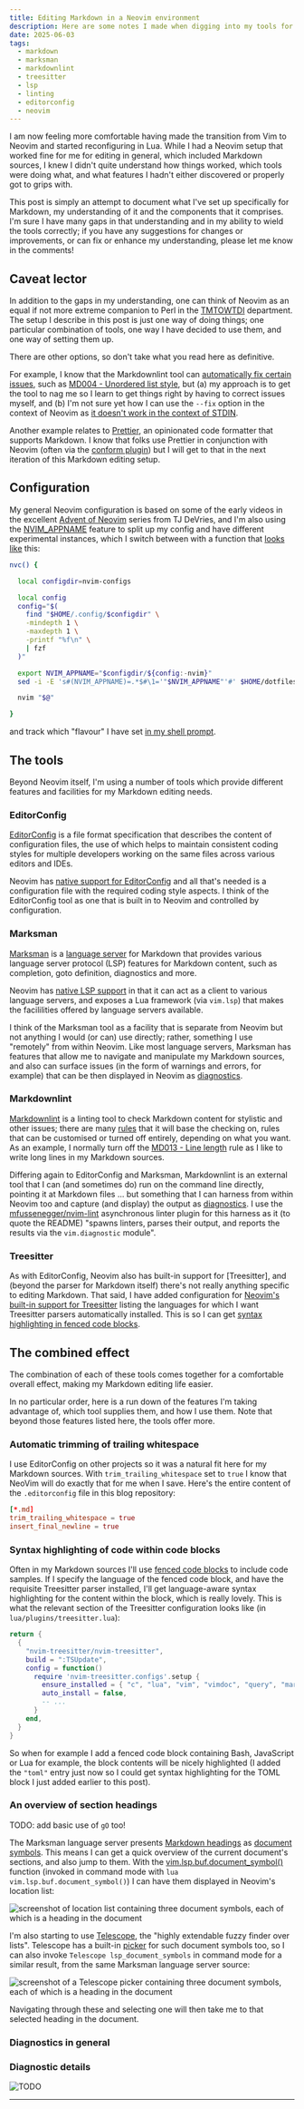 ```yaml
---
title: Editing Markdown in a Neovim environment
description: Here are some notes I made when digging into my tools for editing Markdown source.
date: 2025-06-03
tags:
  - markdown
  - marksman
  - markdownlint
  - treesitter
  - lsp
  - linting
  - editorconfig
  - neovim
---
```


I am now feeling more comfortable having made the transition from Vim to Neovim and started reconfiguring in Lua. While I had a Neovim setup that worked fine for me for editing in general, which included Markdown sources, I knew I didn't quite understand how things worked, which tools were doing what, and what features I hadn't either discovered or properly got to grips with.

This post is simply an attempt to document what I've set up specifically for Markdown, my understanding of it and the components that it comprises. I'm sure I have many gaps in that understanding and in my ability to wield the tools correctly; if you have any suggestions for changes or improvements, or can fix or enhance my understanding, please let me know in the comments!

## Caveat lector

In addition to the gaps in my understanding, one can think of Neovim as an equal if not more extreme companion to Perl in the [TMTOWTDI] department. The setup I describe in this post is just one way of doing things; one particular combination of tools, one way I have decided to use them, and one way of setting them up.

There are other options, so don't take what you read here as definitive.

For example, I know that the Markdownlint tool can [automatically fix certain issues], such as [MD004 - Unordered list style], but (a) my approach is to get the tool to nag me so I learn to get things right by having to correct issues myself, and (b) I'm not sure yet how I can use the `--fix` option in the context of Neovim as [it doesn't work in the context of STDIN].

Another example relates to [Prettier], an opinionated code formatter that supports Markdown. I know that folks use Prettier in conjunction with Neovim (often via the [conform plugin]) but I will get to that in the next iteration of this Markdown editing setup.

## Configuration

My general Neovim configuration is based on some of the early videos in the excellent [Advent of Neovim] series from TJ DeVries, and I'm also using the [NVIM_APPNAME] feature to split up my config and have different experimental instances, which I switch between with a function that [looks like] this:

```bash
nvc() {

  local configdir=nvim-configs

  local config
  config="$(
    find "$HOME/.config/$configdir" \
    -mindepth 1 \
    -maxdepth 1 \
    -printf "%f\n" \
    | fzf
  )"

  export NVIM_APPNAME="$configdir/${config:-nvim}"
  sed -i -E 's#(NVIM_APPNAME)=.*$#\1='"$NVIM_APPNAME"'#' $HOME/dotfiles/bashrc.d/54-globals-nvim.sh

  nvim "$@"

}
```

and track which "flavour" I have set [in my shell prompt].

## The tools

Beyond Neovim itself, I'm using a number of tools which provide different features and facilities for my Markdown editing needs.

### EditorConfig

[EditorConfig] is a file format specification that describes the content of configuration files, the use of which helps to maintain consistent coding styles for multiple developers working on the same files across various editors and IDEs.

Neovim has [native support for EditorConfig] and all that's needed is a configuration file with the required coding style aspects. I think of the EditorConfig tool as one that is built in to Neovim and controlled by configuration.

### Marksman

[Marksman] is a [language server] for Markdown that provides various language server protocol (LSP) features for Markdown content, such as completion, goto definition, diagnostics and more.

Neovim has [native LSP support] in that it can act as a client to various language servers, and exposes a Lua framework (via `vim.lsp`) that makes the facililities offered by language servers available.

I think of the Marksman tool as a facility that is separate from Neovim but not anything I would (or can) use directly; rather, something I use "remotely" from within Neovim. Like most language servers, Marksman has features that allow me to navigate and manipulate my Markdown sources, and also can surface issues (in the form of warnings and errors, for example) that can be then displayed in Neovim as [diagnostics].

### Markdownlint

[Markdownlint] is a linting tool to check Markdown content for stylistic and other issues; there are many [rules] that it will base the checking on, rules that can be customised or turned off entirely, depending on what you want. As an example, I normally turn off the [MD013 - Line length] rule as I like to write long lines in my Markdown sources.

Differing again to EditorConfig and Marksman, Markdownlint is an external tool that I can (and sometimes do) run on the command line directly, pointing it at Markdown files ... but something that I can harness from within Neovim too and capture (and display) the output as [diagnostics]. I use the [mfussenegger/nvim-lint] asynchronous linter plugin for this harness as it (to quote the README) "spawns linters, parses their output, and reports the results via the `vim.diagnostic` module".

### Treesitter

As with EditorConfig, Neovim also has built-in support for [Treesitter], and (beyond the parser for Markdown itself) there's not really anything specific to editing Markdown. That said, I have added configuration for [Neovim's built-in support for Treesitter] listing the languages for which I want Treesitter parsers automatically installed. This is so I can get [syntax highlighting in fenced code blocks](#syntax-highlighting-of-code-within-code-blocks).

## The combined effect

The combination of each of these tools comes together for a comfortable overall effect, making my Markdown editing life easier.

In no particular order, here is a run down of the features I'm taking advantage of, which tool supplies them, and how I use them. Note that beyond those features listed here, the tools offer more.

### Automatic trimming of trailing whitespace

I use EditorConfig on other projects so it was a natural fit here for my Markdown sources. With `trim_trailing_whitespace` set to `true` I know that NeoVim will do exactly that for me when I save. Here's the entire content of the `.editorconfig` file in this blog repository:

```toml
[*.md]
trim_trailing_whitespace = true
insert_final_newline = true
```

### Syntax highlighting of code within code blocks

Often in my Markdown sources I'll use [fenced code blocks] to include code samples. If I specify the language of the fenced code block, and have the requisite Treesitter parser installed, I'll get language-aware syntax highlighting for the content within the block, which is really lovely. This is what the relevant section of the Treesitter configuration looks like (in `lua/plugins/treesitter.lua`):

```lua
return {
  {
    "nvim-treesitter/nvim-treesitter",
    build = ":TSUpdate",
    config = function()
      require 'nvim-treesitter.configs'.setup {
        ensure_installed = { "c", "lua", "vim", "vimdoc", "query", "markdown", "markdown_inline", "bash", "javascript", "toml" },
        auto_install = false,
        -- ...
      }
    end,
  }
}
```

So when for example I add a fenced code block containing Bash, JavaScript or Lua for example, the block contents will be nicely highlighted (I added the `"toml"` entry just now so I could get syntax highlighting for the TOML block I just added earlier to this post).

### An overview of section headings

TODO: add basic use of `gO` too!

The Marksman language server presents [Markdown headings] as [document symbols]. This means I can get a quick overview of the current document's sections, and also jump to them. With the [vim.lsp.buf.document_symbol()] function (invoked in command mode with `lua vim.lsp.buf.document_symbol()`) I can have them displayed in Neovim's location list:

![screenshot of location list containing three document symbols, each of which is a heading in the document](/images/2025/06/document-symbols-in-location-list.png)

I'm also starting to use [Telescope], the "highly extendable fuzzy finder over lists". Telescope has a built-in [picker] for such document symbols too, so I can also invoke `Telescope lsp_document_symbols` in command mode for a similar result, from the same Marksman language server source:

![screenshot of a Telescope picker containing three document symbols, each of which is a heading in the document](/images/2025/06/document-symbols-in-telescope.png)

Navigating through these and selecting one will then take me to that selected heading in the document.

### Diagnostics in general


### Diagnostic details

![TODO](/images/2025/06/diagnostic-link-to-non-existent-document.png)

---

[Advent of Neovim]: https://www.youtube.com/playlist?list=PLep05UYkc6wTyBe7kPjQFWVXTlhKeQejM
[NVIM_APPNAME]: https://neovim.io/doc/user/starting.html#%24NVIM_APPNAME
[in my shell prompt]: https://github.com/qmacro/dotfiles/commit/c40e76516ef162b01ad0aee1d7fba45449329888
[looks like]: https://github.com/qmacro/dotfiles/blob/73e27bb3e76067e9bf21be873ad7c131a0ddf40b/bashrc.d/70-functions.sh#L95-L114
[Marksman]: https://github.com/artempyanykh/marksman
[EditorConfig]: https://editorconfig.org/
[native support for EditorConfig]: https://neovim.io/doc/user/editorconfig.html
[language server]: https://en.wikipedia.org/wiki/Language_Server_Protocol
[native LSP support]: https://neovim.io/doc/user/lsp.html
[Markdownlint]: https://github.com/markdownlint/markdownlint
[rules]: https://github.com/markdownlint/markdownlint/blob/main/docs/RULES.md
[MD013 - Line length]: https://github.com/markdownlint/markdownlint/blob/main/docs/RULES.md#md013---line-length
[MD004 - Unordered list style]: https://github.com/markdownlint/markdownlint/blob/main/docs/RULES.md#md004---unordered-list-style
[diagnostics]: https://neovim.io/doc/user/diagnostic.html
[mfussenegger/nvim-lint]: https://github.com/mfussenegger/nvim-lint
[TMTOWTDI]: https://en.wikipedia.org/wiki/Perl#Philosophy
[automatically fix certain issues]: https://github.com/DavidAnson/markdownlint?tab=readme-ov-file#fixing
[it doesn't work in the context of STDIN]: /blog/posts/2021/05/13/notes-on-markdown-linting-part-1/#:~:text=fix%20basic%20errors%20(does%20not%20work%20with%20STDIN)
[Prettier]: https://prettier.io/docs/
[conform plugin]: https://github.com/stevearc/conform.nvim
[Neovim's built-in support for Treesitter]: https://neovim.io/doc/user/treesitter.html
[fenced code blocks]: https://www.markdownguide.org/extended-syntax/#fenced-code-blocks
[document symbols]: https://microsoft.github.io/language-server-protocol/specifications/lsp/3.17/specification/#textDocument_documentSymbol
[Markdown headings]: https://www.markdownguide.org/basic-syntax/#headings
[vim.lsp.buf.document_symbol()]: https://neovim.io/doc/user/lsp.html#vim.lsp.buf.document_symbol()
[Telescope]: https://github.com/nvim-telescope/telescope.nvim
[picker]: https://github.com/nvim-telescope/telescope.nvim?tab=readme-ov-file#pickers
